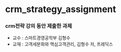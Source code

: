 # crm_strategy_assignment
### crm전략 강의 동안 제출한 과제
- 교수 : 스마트경영공학부 김형수
- 교재 : 고객세분화와 핵심고객관리, 김형수 저, 프레딕스

